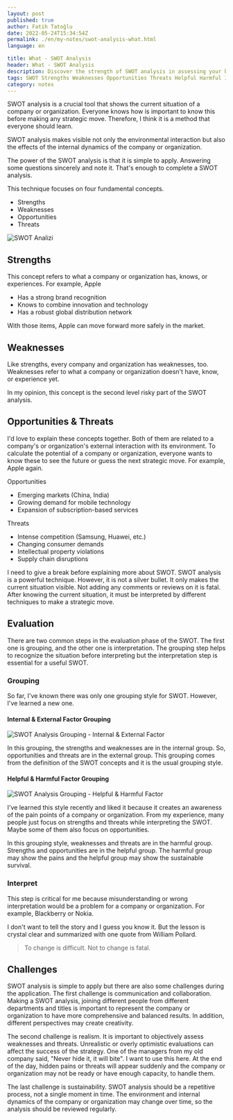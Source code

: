 ```yaml
---
layout: post
published: true
author: Fatih Tatoğlu
date: 2022-05-24T15:34:54Z
permalink: ./en/my-notes/swot-analysis-what.html
language: en

title: What - SWOT Analysis
header: What - SWOT Analysis
description: Discover the strength of SWOT analysis in assessing your business's current state. Uncover its simplicity and effectiveness in recognizing strengths, weaknesses, opportunities, and threats. Explore interpretation and sustainability for strategic success
tags: SWOT Strengths Weaknesses Opportunities Threats Helpful Harmful Internal External Environment
category: notes
---
```


SWOT analysis is a crucial tool that shows the current situation of a company or organization. Everyone knows how is important to know this before making any strategic move. Therefore, I think it is a method that everyone should learn.

SWOT analysis makes visible not only the environmental interaction but also the effects of the internal dynamics of the company or organization.

The power of the SWOT analysis is that it is simple to apply. Answering some questions sincerely and note it. That's enough to complete a SWOT analysis.

This technique focuses on four fundamental concepts.

- Strengths
- Weaknesses
- Opportunities
- Threats

![SWOT Analizi](../../../image/swot_initial.png "SWOT Analizi Bileşenleri")

## Strengths

This concept refers to what a company or organization has, knows, or experiences. For example, Apple

- Has a strong brand recognition
- Knows to combine innovation and technology
- Has a robust global distribution network

With those items, Apple can move forward more safely in the market.

## Weaknesses

Like strengths, every company and organization has weaknesses, too. Weaknesses refer to what a company or organization doesn't have, know, or experience yet.

In my opinion, this concept is the second level risky part of the SWOT analysis.

## Opportunities & Threats

I'd love to explain these concepts together. Both of them are related to a company's or organization's external interaction with its environment. To calculate the potential of a company or organization, everyone wants to know these to see the future or guess the next strategic move. For example, Apple again.

Opportunities

- Emerging markets (China, India)
- Growing demand for mobile technology
- Expansion of subscription-based services

Threats

- Intense competition (Samsung, Huawei, etc.)
- Changing consumer demands
- Intellectual property violations
- Supply chain disruptions

I need to give a break before explaining more about SWOT. SWOT analysis is a powerful technique. However, it is not a silver bullet. It only makes the current situation visible. Not adding any comments or reviews on it is fatal. After knowing the current situation, it must be interpreted by different techniques to make a strategic move.

## Evaluation

There are two common steps in the evaluation phase of the SWOT. The first one is grouping, and the other one is interpretation. The grouping step helps to recognize the situation before interpreting but the interpretation step is essential for a useful SWOT.

### Grouping

So far, I've known there was only one grouping style for SWOT. However, I've learned a new one.

#### Internal & External Factor Grouping

![SWOT Analysis Grouping - Internal & External Factor](../../../image/swot_internal_external.png "SWOT Analysis Grouping - Internal & External Factor")

In this grouping, the strengths and weaknesses are in the internal group. So, opportunities and threats are in the external group. This grouping comes from the definition of the SWOT concepts and it is the usual grouping style.

#### Helpful & Harmful Factor Grouping

![SWOT Analysis Grouping - Helpful & Harmful Factor](../../../image/swot_helpful_harmful.png "SWOT Analysis Grouping - Helpful & Harmful Factor]")

I've learned this style recently and liked it because it creates an awareness of the pain points of a company or organization. From my experience, many people just focus on strengths and threats while interpreting the SWOT. Maybe some of them also focus on opportunities.

In this grouping style, weaknesses and threats are in the harmful group. Strengths and opportunities are in the helpful group. The harmful group may show the pains and the helpful group may show the sustainable survival.

### Interpret

This step is critical for me because misunderstanding or wrong interpretation would be a problem for a company or organization. For example, Blackberry or Nokia.

I don't want to tell the story and I guess you know it. But the lesson is crystal clear and summarized with one quote from William Pollard.

> To change is difficult. Not to change is fatal.

## Challenges

SWOT analysis is simple to apply but there are also some challenges during the application. The first challenge is communication and collaboration. Making a SWOT analysis, joining different people from different departments and titles is important to represent the company or organization to have more comprehensive and balanced results. In addition, different perspectives may create creativity.

The second challenge is realism. It is important to objectively assess weaknesses and threats. Unrealistic or overly optimistic evaluations can affect the success of the strategy. One of the managers from my old company said, "Never hide it, it will bite". I want to use this here. At the end of the day, hidden pains or threats will appear suddenly and the company or organization may not be ready or have enough capacity, to handle them.

The last challenge is sustainability. SWOT analysis should be a repetitive process, not a single moment in time. The environment and internal dynamics of the company or organization may change over time, so the analysis should be reviewed regularly.
